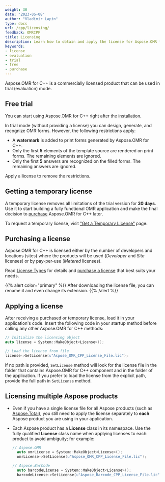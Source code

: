 ```yaml
---
weight: 30
date: "2023-06-08"
author: "Vladimir Lapin"
type: docs
url: /cpp/licensing/
feedback: OMRCPP
title: Licensing
description: Learn how to obtain and apply the license for Aspose.OMR for С++ and discover limitations of the trial version.
keywords:
- license
- evaluation
- trial
- free
- purchase
---
```


Aspose.OMR for C++ is a commercially licensed product that can be used in trial (evaluation) mode.

## Free trial

You can start using Aspose.OMR for C++ right after the [installation](/omr/cpp/installation/).

In trial mode (without providing a license) you can design, generate, and recognize OMR forms. However, the following restrictions apply:

- A **watermark** is added to print forms generated by Aspose.OMR for C++.
- Only the first **5** elements of the template source are rendered on print forms. The remaining elements are ignored.
- Only the first **5** answers are recognized on the filled forms. The remaining answers are ignored.

Apply a license to remove the restrictions.

## Getting a temporary license

A temporary license removes all limitations of the trial version for **30 days**. Use it to start building a fully functional OMR application and make the final decision to [purchase](https://purchase.aspose.com/pricing/omr/cpp) Aspose.OMR for C++ later.

To request a temporary license, visit ["Get a Temporary License"](https://purchase.aspose.com/temporary-license) page.

## Purchasing a license

Aspose.OMR for C++ is licensed either by the number of developers and locations (sites) where the products will be used (_Developer_ and _Site_ licenses) or by pay-per-use (_Metered_ licenses).

Read [License Types](https://purchase.aspose.com/policies/license-types) for details and [purchase a license](https://purchase.aspose.com/pricing/omr/cpp) that best suits your needs.

{{% alert color="primary" %}} 
After downloading the license file, you can rename it and even change its extension.
{{% /alert %}} 

## Applying a license

After receiving a purchased or temporary license, load it in your application's code. Insert the following code in your startup method before calling any other Aspose.OMR for C++ methods:

```cpp
// Initialize the licensing object
auto license = System::MakeObject<License>();

// Load the license from file
license->SetLicense(u"Aspose_OMR_CPP_License_File.lic");
```

If no path is provided, `SetLicense` method will look for the license file in the folder that contains Aspose.OMR for C++ component and in the folder of the application. If you prefer to load the license from the explicit path, provide the full path in `SetLicense` method.

## Licensing multiple Aspose products

- Even if you have a single license file for all Aspose products (such as [Aspose.Total](https://products.aspose.com/total/)), you still need to apply the license separately to **each** Aspose product you are using in your application.
- Each Aspose product has a **License** class in its namespace. Use the fully qualified **License** class name when applying licenses to each product to avoid ambiguity; for example:  
  
  ```cpp
  // Aspose.OMR
	auto omrLicense = System::MakeObject<License>();
	omrLicense->SetLicense(u"Aspose_OMR_CPP_License_File.lic");

  // Aspose.BarCode
	auto barcodeLicense = System::MakeObject<License>();
	barcodeLicense->SetLicense(u"Aspose_Barcode_CPP_License_File.lic");
  ```
